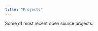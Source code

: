 ```yaml
---
title: "Projects"
---
```

<script setup>
    import Projects from "../components/Projects.vue"
    import ProjectList from "../components/ProjectList.vue"
</script>

Some of most recent open source projects:

<Projects />